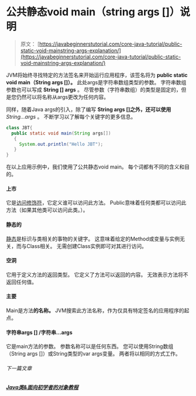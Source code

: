# 公共静态void main（string args []）说明

> 原文： [https://javabeginnerstutorial.com/core-java-tutorial/public-static-void-mainstring-args-explanation/](https://javabeginnerstutorial.com/core-java-tutorial/public-static-void-mainstring-args-explanation/)

JVM将始终寻找特定的方法签名来开始运行应用程序，该签名将为 **public static void main（String args []）。** 此处args是字符串数组类型的参数。 字符串数组参数也可以写成 **String [] args** 。 尽管参数（字符串数组）的类型是固定的，但是您仍然可以将名称从args更改为任何内容。

同样，随着Java args的引入，除了编写 **String args []之外，还可以使用** *String…args* 。 不断学习以了解每个关键字的更多信息。

```java
class JBT{
  public static void main(String args[])
   {
     System.out.println("Hello JBT");
   }
}
```

在以上应用示例中，我们使用了公共静态void main。 每个词都有不同的含义和目的。

#### 上市

它是[访问修饰符](//javabeginnerstutorial.com/core-java-tutorial/access-modifier-in-java/)，它定义谁可以访问此方法。 Public意味着任何类都可以访问此方法（如果其他类可以访问此类。）。

#### 静态的

[静态](https://javabeginnerstutorial.com/core-java-tutorial/java-static-keyword/)是标识与类相关的事物的关键字。 这意味着给定的Method或变量与实例无关，而与Class相关。 无需创建Class实例即可对其进行访问。

#### 空洞

它用于定义方法的返回类型。 它定义了方法可以返回的内容。 无效表示方法将不返回任何值。

#### 主要

Main是方法**的名称。** JVM搜索此方法名称，作为仅具有特定签名的应用程序的起点。

#### 字符串args [] /字符串…args

它是main方法的参数。 参数名称可以是任何东西。 您可以使用String数组（String args []）或String类型的var args变量。 两者将以相同的方式工作。

###### 下一篇文章

##### [Java类&面向初学者的对象教程](https://javabeginnerstutorial.com/core-java-tutorial/java-class-object-tutorial/ "Java Class & Object Tutorial for beginners")